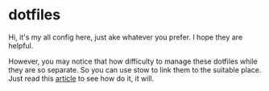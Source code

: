 dotfiles
========

Hi, it's my all config here, just ake whatever you prefer. I hope they are helpful.

However, you may notice that how difficulty to manage these dotfiles while they are so separate. So you can use stow to link them to the suitable place. Just read this [article][1] to see how do it, it will.

  [1]: http://brandon.invergo.net/news/2012-05-26-using-gnu-stow-to-manage-your-dotfiles.html
